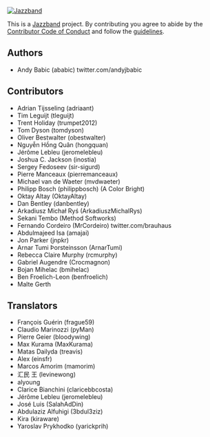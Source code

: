 [![Jazzband](https://jazzband.co/static/img/jazzband.svg)](https://jazzband.co/)

This is a [Jazzband](https://jazzband.co/) project. By contributing you agree to abide by the [Contributor Code of Conduct](https://jazzband.co/about/conduct) and follow the [guidelines](https://jazzband.co/about/guidelines).

## Authors

* Andy Babic (ababic)
  twitter.com/andyjbabic

## Contributors

* Adrian Tijsseling (adriaant)
* Tim Leguijt (tleguijt)
* Trent Holiday (trumpet2012)
* Tom Dyson (tomdyson)
* Oliver Bestwalter (obestwalter)
* Nguyễn Hồng Quân (hongquan)
* Jérôme Lebleu (jeromelebleu)
* Joshua C. Jackson (inostia)
* Sergey Fedoseev (sir-sigurd)
* Pierre Manceaux (pierremanceaux)
* Michael van de Waeter (mvdwaeter)
* Philipp Bosch (philippbosch) (A Color Bright)
* Oktay Altay (OktayAltay)
* Dan Bentley (danbentley)
* Arkadiusz Michał Ryś (ArkadiuszMichalRys)
* Sekani Tembo (Method Softworks)
* Fernando Cordeiro (MrCordeiro)
  twitter.com/brauhaus
* Abdulmajeed Isa (amajai)
* Jon Parker (jnpkr)
* Arnar Tumi Þorsteinsson (ArnarTumi)
* Rebecca Claire Murphy (rcmurphy)
* Gabriel Augendre (Crocmagnon)
* Bojan Mihelac (bmihelac)
* Ben Froelich-Leon (benfroelich)
* Malte Gerth

## Translators

* François Guérin (frague59)
* Claudio Marinozzi (pyMan)
* Pierre Geier (bloodywing)
* Max Kurama (MaxKurama)
* Matas Dailyda (treavis)
* Alex (einsfr)
* Marcos Amorim (mamorim)
* 汇民 王 (levinewong)
* alyoung
* Clarice Bianchini (claricebbcosta)
* Jérôme Lebleu (jeromelebleu)
* José Luis (SalahAdDin)
* Abdulaziz Alfuhigi (3bdul3ziz)
* Kira (kiraware)
* Yaroslav Prykhodko (yarickprih)
